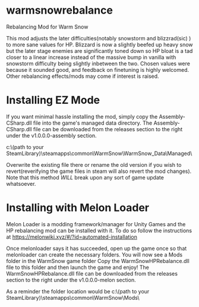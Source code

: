 # warmsnowrebalance
Rebalancing Mod for Warm Snow

This mod adjusts the later difficulties(notably snowstorm and blizzrad(sic) ) to more sane values for HP. Blizzard is now a slightly beefed up heavy snow but the
later stage enemies are significantly toned down so HP bloat is a tad closer to a linear increase instead of the massive bump in vanilla with snowstorm difficulty being
slightly inbetween the two. Chosen values were because it sounded good, and feedback on finetuning is highly welcomed. Other rebalancing effects/mods may come if interest is raised. 


# Installing EZ Mode

If you want minimal hassle installing the mod, simply copy the Assembly-CSharp.dll file into the game's managed data directory. The Assembly-CSharp.dll file can be downloaded
from the releases section to the right under the v1.0.0.0-assembly section. 


c:\\(path to your SteamLibrary)\steamapps\common\WarmSnow\WarmSnow_Data\Managed\

Overwrite the existing file there or rename the old version if you wish to revert(reverifying the game files in steam will also revert the mod changes). 
Note that this method *WILL* break upon any sort of game update whatsoever. 

# Installing with Melon Loader

Melon Loader is a modding framework/manager for Unity Games and the HP rebalancing mod can be installed with it. To do so follow the instructions at 
https://melonwiki.xyz/#/?id=automated-installation

Once melonloader says it has succeeded, open up the game once so that melonloader can create the necessary folders. You will now see a Mods folder in the WarmSnow game folder
Copy the WarmSnowHPRebalance.dll file to this folder and then launch the game and enjoy! The WarmSnowHPRebalance.dll file can be downloaded
from the releases section to the right under the v1.0.0.0-melon section. 

As a reminder the folder location would be c:\\(path to your SteamLibrary)\steamapps\common\WarmSnow\Mods\
